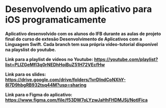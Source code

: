 # Desenvolvendo um aplicativo para iOS programaticamente

<b>Aplicativo desenvolvido com os alunos do IFB durante as aulas de projeto final do curso de extesão Desenvolvimento de Aplicativos com a Linguagem Swift.
Cada branch tem sua própria vídeo-tutorial disponível na playslist do youtube. 

Link para a playlist de vídeos no Youtube: https://youtube.com/playlist?list=PLlZGeMfI3q0rNEDhHoiBuZ51H72VEcfHw

Link para os slides: https://drive.google.com/drive/folders/1vrDIndCoNXhY-8l7D9hbgRB932tsq44M?usp=sharing

Link para o Figma do aplicativo: https://www.figma.com/file/f53DW7oLYzwJaHhFHDMJSj/NotIFica

</b>
